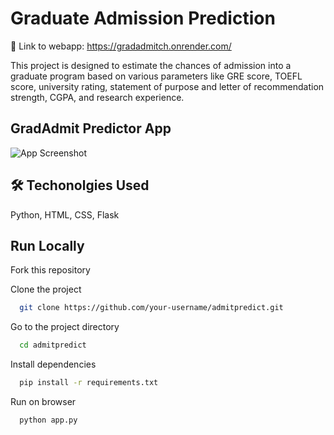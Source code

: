 
# Graduate Admission Prediction
🔗 Link to webapp: https://gradadmitch.onrender.com/

This project is designed to estimate the chances of admission into a graduate program based on various parameters like GRE score, TOEFL score, university rating, statement of purpose and letter of recommendation strength, CGPA, and research experience.



## GradAdmit Predictor App

![App Screenshot](https://github.com/toby766/admitpredict/assets/98780108/21e3cf74-6ab9-4b1f-aa71-a2c0a0801e9e)


## 🛠 Techonolgies Used
Python, HTML, CSS, Flask


## Run Locally
Fork this repository

Clone the project

```bash
  git clone https://github.com/your-username/admitpredict.git
```

Go to the project directory

```bash
  cd admitpredict
```

Install dependencies

```bash
  pip install -r requirements.txt
```

Run on browser

```bash
  python app.py
```

